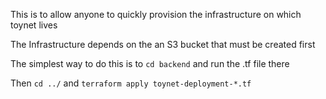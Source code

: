 This is to allow anyone to quickly provision the infrastructure on which toynet lives

The Infrastructure depends on the an S3 bucket that must be created first

The simplest way to do this is to `cd backend` and run the .tf file there

Then `cd ../` and `terraform apply toynet-deployment-*.tf`
